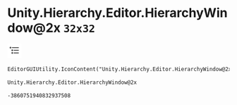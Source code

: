 # Unity.Hierarchy.Editor.HierarchyWindow@2x `32x32`
<img src="/img/Unity.Hierarchy.Editor.HierarchyWindow@2x.png" width=32 height=32>

``` CSharp
EditorGUIUtility.IconContent("Unity.Hierarchy.Editor.HierarchyWindow@2x")
```
```
Unity.Hierarchy.Editor.HierarchyWindow@2x
```
```
-3860751940832937508
```
